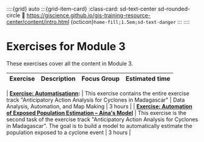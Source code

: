 ::::{grid} auto
:::{grid-item-card}
:class-card: sd-text-center sd-rounded-circle
:link: https://giscience.github.io/gis-training-resource-center/content/intro.html 
{octicon}`home-fill;1.5em;sd-text-danger`
:::
::::


# Exercises for Module 3

These exercises cover all the content in Module 3.

| Exercise| Description |Focus Group|Estimated time| 
| :-------------------- | :----------------- |:----------------- |:----------------- |

| __[Exercise: Automatisationn](/content/Module_7/en_qgis_module_7_ex1.md):__ | This exercise contains the entire exercise track "Anticipatory Action Analysis for Cyclones in Madagascar" | Data Analysis, Automation, and Map Making | 3 hours | 
| __[Exercise: Automation of Exposed Population Estimation – Aina's Model](/content/Module_7/en_module_7_mdg_aa_ex_2.md)__ | This exercise is the second task of the exercise track "Anticipatory Action Analysis for Cyclones in Madagascar". The goal is to build a model to automatically estimate the population exposed to a cyclone event | 3 hours | 



<!---| __[Old Exercise: Larkana Flood response](/content/Module_3/en_qgis_m3_ex_5_OLD.md)__ | Old exercise for review. | -->